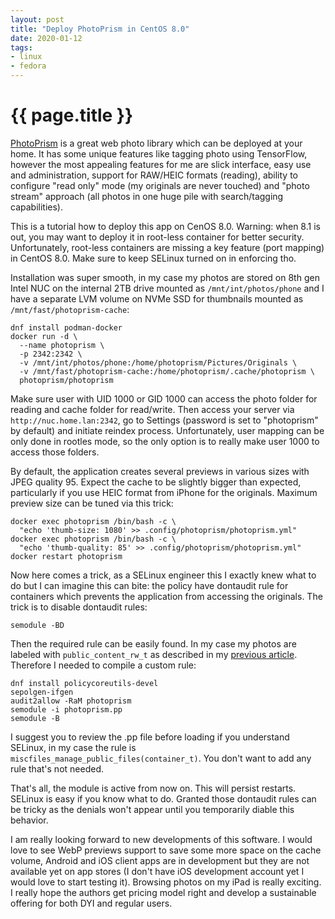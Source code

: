 ```yaml
---
layout: post
title: "Deploy PhotoPrism in CentOS 8.0"
date: 2020-01-12
tags:
- linux
- fedora
---
```

{{ page.title }}
================

[PhotoPrism](https://photoprism.org/) is a great web photo library which can be
deployed at your home. It has some unique features like tagging photo using
TensorFlow, however the most appealing features for me are slick interface,
easy use and administration, support for RAW/HEIC formats (reading), ability to
configure "read only" mode (my originals are never touched) and "photo stream"
approach (all photos in one huge pile with search/tagging capabilities).

This is a tutorial how to deploy this app on CenOS 8.0. Warning: when 8.1 is
out, you may want to deploy it in root-less container for better security.
Unfortunately, root-less containers are missing a key feature (port mapping) in
CentOS 8.0. Make sure to keep SELinux turned on in enforcing tho.

Installation was super smooth, in my case my photos are stored on 8th gen Intel
NUC on the internal 2TB drive mounted as `/mnt/int/photos/phone` and I have a
separate LVM volume on NVMe SSD for thumbnails mounted as
`/mnt/fast/photoprism-cache`:

	dnf install podman-docker
	docker run -d \
	  --name photoprism \
	  -p 2342:2342 \
	  -v /mnt/int/photos/phone:/home/photoprism/Pictures/Originals \
	  -v /mnt/fast/photoprism-cache:/home/photoprism/.cache/photoprism \
	  photoprism/photoprism

Make sure user with UID 1000 or GID 1000 can access the photo folder for
reading and cache folder for read/write. Then access your server via
`http://nuc.home.lan:2342`, go to Settings (password is set to "photoprism" by
default) and initiate reindex process. Unfortunately, user mapping can be only
done in rootles mode, so the only option is to really make user 1000 to access
those folders.

By default, the application creates several previews in various sizes with JPEG
quality 95. Expect the cache to be slightly bigger than expected, particularly
if you use HEIC format from iPhone for the originals. Maximum preview size can
be tuned via this trick:

	docker exec photoprism /bin/bash -c \
	  "echo 'thumb-size: 1080' >> .config/photoprism/photoprism.yml"
	docker exec photoprism /bin/bash -c \
	  "echo 'thumb-quality: 85' >> .config/photoprism/photoprism.yml"
	docker restart photoprism

Now here comes a trick, as a SELinux engineer this I exactly knew what to do
but I can imagine this can bite: the policy have dontaudit rule for containers
which prevents the application from accessing the originals. The trick is to
disable dontaudit rules:

	semodule -BD

Then the required rule can be easily found. In my case my photos are labeled
with `public_content_rw_t` as described in my [previous
article](/2020/01/samba-and-nfs-shared-folder-on-centos8.html). Therefore I
needed to compile a custom rule:

	dnf install policycoreutils-devel
	sepolgen-ifgen
	audit2allow -RaM photoprism
	semodule -i photoprism.pp
	semodule -B
	
I suggest you to review the .pp file before loading if you understand SELinux,
in my case the rule is `miscfiles_manage_public_files(container_t)`. You don't
want to add any rule that's not needed.

That's all, the module is active from now on. This will persist restarts.
SELinux is easy if you know what to do. Granted those dontaudit rules can be
tricky as the denials won't appear until you temporarily diable this behavior.

I am really looking forward to new developments of this software. I would love
to see WebP previews support to save some more space on the cache volume,
Android and iOS client apps are in development but they are not available yet
on app stores (I don't have iOS development account yet I would love to start
testing it). Browsing photos on my iPad is really exciting. I really hope the
authors get pricing model right and develop a sustainable offering for both DYI
and regular users.
